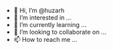 - 👋 Hi, I’m @huzarh
- 👀 I’m interested in ...
- 🌱 I’m currently learning ...
- 💞️ I’m looking to collaborate on ...
- 📫 How to reach me ...

<!---
huzarh/huzarh is a ✨ special ✨ repository because its `README.md` (this file) appears on your GitHub profile.
You can click the Preview link to take a look at your changes.
--->

